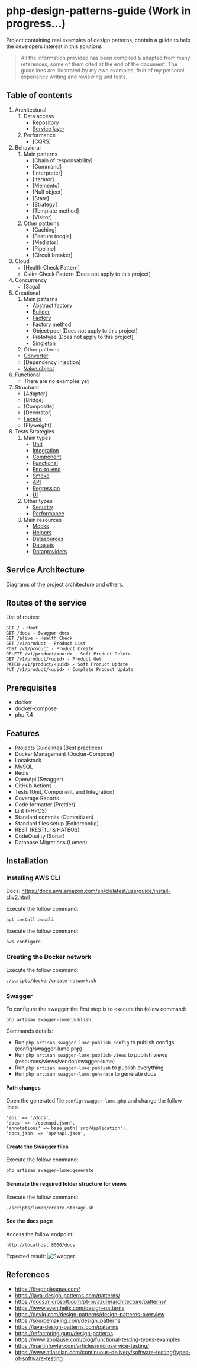 # php-design-patterns-guide  (Work in progress...)
Project containing real examples of design patterns, contain a guide to help the developers interest in this solutions

> All the information provided has been compiled & adapted from many references, some of them cited at the end of the document.
> The guidelines are illustrated by my own examples, fruit of my personal experience writing and reviewing unit tests.

## Table of contents

1. Architectural
   1. Data access
      - [Repository](./docs/architectural/repository.md)
      - [Service layer](./docs/architectural/service-layer.md)
   2. Performance
      - [CQRS]
2. Behavioral
   1. Main patterns 
      - [Chain of responsability]
      - [Command]
      - [Interpreter]
      - [Iterator]
      - [Memento]
      - [Null object]
      - [State]
      - [Strategy]
      - [Template method]
      - [Visitor]
   2. Other patterns
      - [Caching]
      - [Feature toogle]
      - [Mediator]
      - [Pipeline]
      - [Circuit breaker]
3. Cloud
   - [Health Check Pattern]
   - <s>Claim Check Pattern</s> (Does not apply to this project)
4. Concurrency
   - [Saga]
5. Creational
   1. Main patterns
      - [Abstract factory](./docs/creational/abstract-factory.md)
      - [Builder](./docs/creational/builder.md)
      - [Factory](./docs/creational/factory.md)
      - [Factory method](./docs/creational/factory-method.md)
      - <s>Object pool</s> (Does not apply to this project)
      - <s>Prototype</s> (Does not apply to this project)
      - [Singleton](./docs/creational/singleton.md)
   2. Other patterns
     - [Converter](./docs/creational/converter.md)
     - [Dependency injection] 
     - [Value object](./docs/creational/value-object.md) 
6. Functional
   - There are no examples yet
7. Structural
   - [Adapter]
   - [Bridge]
   - [Composite]
   - [Decorator]
   - [Facade](./docs/structural/facade.md)
   - [Flyweight]
8. Tests Strategies
   1. Main types 
      - [Unit](#)
      - [Integration](#)
      - [Component](#)
      - [Functional](#)
      - [End-to-end](#)
      - [Smoke](#)
      - [API](#)
      - [Regression](#)
      - [UI](#) 
   2. Other types
      - [Security](#)
      - [Performance](#)
   3. Main resources 
      - [Mocks](#)
      - [Helpers](#)
      - [Datasources](#)
      - [Datasets](#)
      - [Dataproviders](#)
     
## Service Architecture
Diagrams of the project architecture and others.

## Routes of the service
List of routes:
```
GET / - Root
GET /docs - Swagger docs
GET /alive - Health Check
GET /v1/product - Product List
POST /v1/product - Product Create
DELETE /v1/product/<uuid> - Soft Product Delete
GET /v1/product/<uuid> - Product Get
PATCH /v1/product/<uuid> - Soft Product Update
PUT /v1/product/<uuid> - Complete Product Update
```
## Prerequisites
- docker
- docker-compose
- php 7.4

## Features
- Projects Guidelines (Best practices)
- Docker Management (Docker-Compose)
- Localstack
- MySQL
- Redis
- OpenApi (Swagger)
- GitHub Actions
- Tests (Unit, Component, and Integration)
- Coverage Reports
- Code formatter (Prettier)
- Lint (PHPCS)
- Standard commits (Commitizen)
- Standard files setup (Editorconfig)
- REST (RESTful & HATEOS)
- CodeQuality (Sonar)
- Database Migrations (Lumen)

## Installation
### Installing AWS CLI
Docs:
https://docs.aws.amazon.com/en/cli/latest/userguide/install-cliv2.html

Execute the follow command:
```bash
apt install awscli
```
Execute the follow command:
```bash
aws configure
```

### Creating the Docker network
Execute the follow command:
```bash
./scripts/docker/create-network.sh
```

### Swagger
To configure the swagger the first step is to execute the follow command:
```
php artisan swagger-lume:publish
```
Commands details:
* Run `php artisan swagger-lume:publish-config` to publish configs (config/swagger-lume.php)
* Run `php artisan swagger-lume:publish-views` to publish views (resources/views/vendor/swagger-lume)
* Run `php artisan swagger-lume:publish` to publish everything
* Run `php artisan swagger-lume:generate` to generate docs

#### Path changes
Open the generated file `config/swagger-lume.php` and change the follow lines:
```
'api' => '/docs',
'docs' => '/openapi.json',
'annotations' => base_path('src/Application'),
'docs_json' => 'openapi.json',
```
#### Create the Swagger files
Execute the follow command:
```
php artisan swagger-lume:generate
```

#### Generate the required folder structure for views
Execute the follow command:
```
./scripts/lumen/create-storage.sh
```

#### See the docs page
Access the follow endpoint:
```
http://localhost:8000/docs
```
Expected result:
![Swagger](./docs/images/swagger.png "Docs page").

## References
- https://thephpleague.com/
- https://java-design-patterns.com/patterns/
- https://docs.microsoft.com/pt-br/azure/architecture/patterns/
- https://www.eventhelix.com/design-patterns
- https://deviq.com/design-patterns/design-patterns-overview
- https://sourcemaking.com/design_patterns
- https://java-design-patterns.com/patterns
- https://refactoring.guru/design-patterns
- https://www.applause.com/blog/functional-testing-types-examples
- https://martinfowler.com/articles/microservice-testing/
- https://www.atlassian.com/continuous-delivery/software-testing/types-of-software-testing

